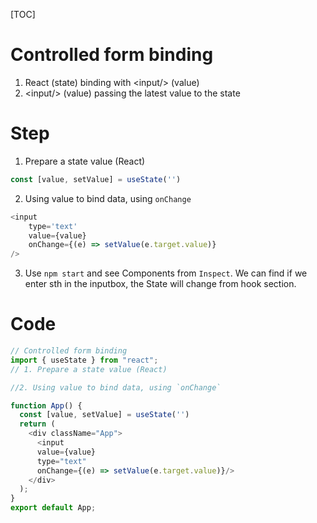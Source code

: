 [TOC]

# Controlled form binding
1. React (state) binding with \<input/> (value)
2. \<input/> (value) passing the latest value to the state

# Step
1. Prepare a state value (React)
```JavaScript 
const [value, setValue] = useState('')
```
2. Using value to bind data, using `onChange`
```JavaScript 
<input
    type='text'
    value={value}
    onChange={(e) => setValue(e.target.value)}
/>
```
3. Use `npm start` and see Components from `Inspect`. We can find if we enter sth in the inputbox, the State will change from hook section.

# Code
```JavaScript 
// Controlled form binding
import { useState } from "react";
// 1. Prepare a state value (React)

//2. Using value to bind data, using `onChange`

function App() {
  const [value, setValue] = useState('')
  return (
    <div className="App">
      <input
      value={value}
      type="text"
      onChange={(e) => setValue(e.target.value)}/>
    </div>
  );
}
export default App;
```